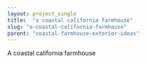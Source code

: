 ```yaml
---
layout: project_single
title:  "a coastal california farmhouse"
slug: "a-coastal-california-farmhouse"
parent: "coastal-farmhouse-exterior-ideas"
---
```

A coastal california farmhouse